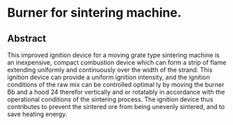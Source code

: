 # Burner for sintering machine.

## Abstract
This improved ignition device for a moving grate type sintering machine is an inexpensive, compact combustion device which can form a strip of flame extending uniformly and continuously over the width of the strand. This ignition device can provide a uniform ignition intensity, and the ignition conditions of the raw mix can be controlled optimal ly by moving the burner Bb and a hood 24 therefor vertically and or rotatably in accordance with the operational conditions of the sintering process. The ignition device thus contributes to prevent the sintered ore from being unevenly sintered, and to save heating energy.